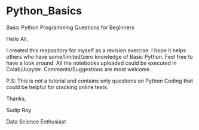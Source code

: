 # Python_Basics
Basic Python Programming Questions for Beginners

Hello All,

I created this respository for myself as a revision exercise. I hope it helps others who have some/limited/zero knowledge of Basic Python. Feel free to have a look around. 
All the notebooks uploaded could be executed in Colab/Jupyter. Comments/Suggestions are most welcome.

P.S: This is not a tutorial and contains only questions on Python Coding that could be helpful for cracking online tests.

Thanks,

Sudip Roy

Data Science Enthusiast
